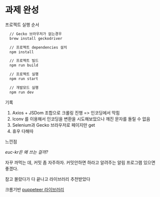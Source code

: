 # 과제 완성

프로젝트 실행 순서

```bash
  // Gecko 브라우저가 없는경우
  brew install geckodriver

  // 프로젝트 dependencies 설치
  npm install

  // 프로젝트 빌드
  npm run build

  // 프로젝트 실행
  npm run start

  // 개발모드 실행
  npm run dev
```


기록
1. Axios + JSDom 조합으로 크롤링 진행 => 인코딩에서 막힘
2. Iconv 를 이용해서 인코딩을 변환을 시도해보았으나 깨진 문자를 돌릴 수 없음
3. Selenium과 Gecko 브라우저로 페이지만 get
4. 휴우 다해따

느낀점

*euc-kr은 왜 쓰는 걸까?*

자꾸 까먹는 데, 커밋 좀 자주하자. 커밋안하면 하라고 알려주는 알림 프로그램 있으면 좋겠다.

참고
몰랐다가 다 끝나고 라이브러리 추천받았다

크롬기반
[puppeteer 라이브러리](https://github.com/GoogleChrome/puppeteer)